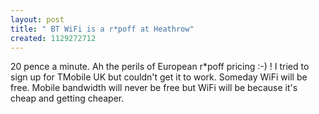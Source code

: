 ```yaml
---
layout: post
title: " BT WiFi is a r*poff at Heathrow"
created: 1129272712
---
```

<p>20 pence a minute. Ah the perils of European r*poff pricing :-) !
I tried to sign up for TMobile UK but couldn't get it to work.
Someday WiFi will be free. Mobile bandwidth will never be free but WiFi will be because it's cheap and getting cheaper.</p>

